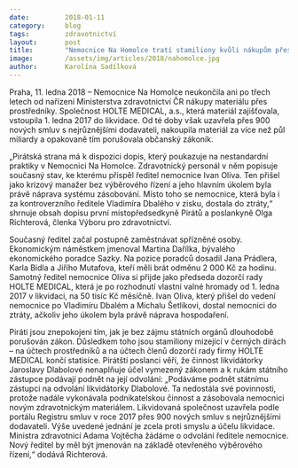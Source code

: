 ```yaml
---
date:         2018-01-11
category:     blog
tags:         zdravotnictví
layout:       post
title:        "Nemocnice Na Homolce tratí stamiliony kvůli nákupům přes prostředníky."
image:        /assets/img/articles/2018/nahomolce.jpg
author:       Karolína Sadílková
---
```


Praha, 11. ledna 2018 – Nemocnice Na Homolce neukončila ani po třech letech od nařízení Ministerstva zdravotnictví ČR nákupy materiálu přes prostředníky. Společnost HOLTE MEDICAL, a.s., která materiál zajišťovala, vstoupila 1. ledna 2017 do likvidace. Od té doby však uzavřela přes 900 nových smluv s nejrůznějšími dodavateli, nakoupila materiál za více než půl miliardy a opakovaně tím porušovala občanský zákoník.

„Pirátská strana má k dispozici dopis, který poukazuje na nestandardní praktiky v Nemocnici Na Homolce. Zdravotnický personál v něm popisuje současný stav, ke kterému přispěl ředitel nemocnice Ivan Oliva. Ten přišel jako krizový manažer bez výběrového řízení a jeho hlavním úkolem byla právě náprava systému zásobování. Místo toho se nemocnice, která byla i za kontroverzního ředitele Vladimíra Dbalého v zisku, dostala do ztráty,“ shrnuje obsah dopisu první místopředsedkyně Pirátů a poslankyně Olga Richterová, členka Výboru pro zdravotnictví.

Současný ředitel začal postupně zaměstnávat spřízněné osoby. Ekonomickým náměstkem jmenoval Martina Dařílka, bývalého ekonomického poradce Sazky. Na pozice poradců dosadil Jana Prádlera, Karla Bidla a Jiřího Mutafova, kteří měli brát odměnu 2 000 Kč za hodinu. Samotný ředitel nemocnice Oliva si přijde jako předseda dozorčí rady HOLTE MEDICAL, která je po rozhodnutí vlastní valné hromady od 1. ledna 2017 v likvidaci, na 50 tisíc Kč měsíčně. Ivan Oliva, který přišel do vedení nemocnice po Vladimíru Dbalém a Michalu Šetlíkovi, dostal nemocnici do ztráty, ačkoliv jeho úkolem byla právě náprava hospodaření.

Piráti jsou znepokojeni tím, jak je bez zájmu státních orgánů dlouhodobě porušován zákon. Důsledkem toho jsou stamiliony mizející v černých dírách – na účtech prostředníků a na účtech členů dozorčí rady firmy HOLTE MEDICAL končí statisíce. Pirátští poslanci věří, že činnost likvidátorky Jaroslavy Dlabolové nenaplňuje účel vymezený zákonem a k rukám státního zástupce podávají podnět na její odvolání: „Podáváme podnět státnímu zástupci na odvolání likvidátorky Dlabolové. Ta nedostála své povinnosti, protože nadále vykonávala podnikatelskou činnost a zásobovala nemocnici novým zdravotnickým materiálem. Likvidovaná společnost uzavřela podle portálu Registru smluv v roce 2017 přes 900 nových smluv s nejrůznějšími dodavateli. Výše uvedené jednání je zcela proti smyslu a účelu likvidace. Ministra zdravotnicí Adama Vojtěcha žádáme o odvolání ředitele nemocnice. Nový ředitel by měl být jmenován na základě otevřeného výběrového řízení,“ dodává Richterová.


